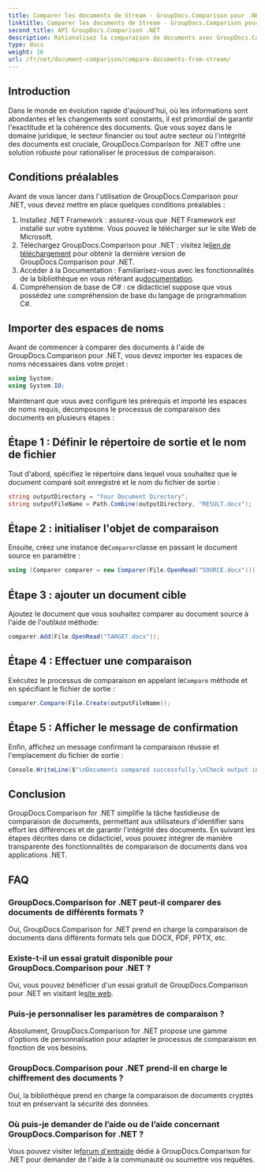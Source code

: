 ```yaml
---
title: Comparer les documents de Stream - GroupDocs.Comparison pour .NET
linktitle: Comparer les documents de Stream - GroupDocs.Comparison pour .NET
second_title: API GroupDocs.Comparison .NET
description: Rationalisez la comparaison de documents avec GroupDocs.Comparison pour .NET. Comparez les documents sans effort et garantissez l’exactitude des fichiers.
type: docs
weight: 16
url: /fr/net/document-comparison/compare-documents-from-stream/
---
```

## Introduction
Dans le monde en évolution rapide d'aujourd'hui, où les informations sont abondantes et les changements sont constants, il est primordial de garantir l'exactitude et la cohérence des documents. Que vous soyez dans le domaine juridique, le secteur financier ou tout autre secteur où l'intégrité des documents est cruciale, GroupDocs.Comparison for .NET offre une solution robuste pour rationaliser le processus de comparaison.
## Conditions préalables
Avant de vous lancer dans l'utilisation de GroupDocs.Comparison pour .NET, vous devez mettre en place quelques conditions préalables :
1. Installez .NET Framework : assurez-vous que .NET Framework est installé sur votre système. Vous pouvez le télécharger sur le site Web de Microsoft.
2.  Téléchargez GroupDocs.Comparison pour .NET : visitez le[lien de téléchargement](https://releases.groupdocs.com/comparison/net/) pour obtenir la dernière version de GroupDocs.Comparison pour .NET.
3.  Accéder à la Documentation : Familiarisez-vous avec les fonctionnalités de la bibliothèque en vous référant au[documentation](https://reference.groupdocs.com/comparison/net/).
4. Compréhension de base de C# : ce didacticiel suppose que vous possédez une compréhension de base du langage de programmation C#.

## Importer des espaces de noms
Avant de commencer à comparer des documents à l'aide de GroupDocs.Comparison pour .NET, vous devez importer les espaces de noms nécessaires dans votre projet :
```csharp
using System;
using System.IO;
```
Maintenant que vous avez configuré les prérequis et importé les espaces de noms requis, décomposons le processus de comparaison des documents en plusieurs étapes :
## Étape 1 : Définir le répertoire de sortie et le nom de fichier
Tout d'abord, spécifiez le répertoire dans lequel vous souhaitez que le document comparé soit enregistré et le nom du fichier de sortie :
```csharp
string outputDirectory = "Your Document Directory";
string outputFileName = Path.Combine(outputDirectory, "RESULT.docx");
```
## Étape 2 : initialiser l'objet de comparaison
 Ensuite, créez une instance de`Comparer`classe en passant le document source en paramètre :
```csharp
using (Comparer comparer = new Comparer(File.OpenRead("SOURCE.docx")))
```
## Étape 3 : ajouter un document cible
 Ajoutez le document que vous souhaitez comparer au document source à l'aide de l'outil`Add` méthode:
```csharp
comparer.Add(File.OpenRead("TARGET.docx"));
```
## Étape 4 : Effectuer une comparaison
 Exécutez le processus de comparaison en appelant le`Compare` méthode et en spécifiant le fichier de sortie :
```csharp
comparer.Compare(File.Create(outputFileName));
```
## Étape 5 : Afficher le message de confirmation
Enfin, affichez un message confirmant la comparaison réussie et l'emplacement du fichier de sortie :
```csharp
Console.WriteLine($"\nDocuments compared successfully.\nCheck output in {outputDirectory}.");
```

## Conclusion
GroupDocs.Comparison for .NET simplifie la tâche fastidieuse de comparaison de documents, permettant aux utilisateurs d'identifier sans effort les différences et de garantir l'intégrité des documents. En suivant les étapes décrites dans ce didacticiel, vous pouvez intégrer de manière transparente des fonctionnalités de comparaison de documents dans vos applications .NET.
## FAQ
### GroupDocs.Comparison for .NET peut-il comparer des documents de différents formats ?
Oui, GroupDocs.Comparison for .NET prend en charge la comparaison de documents dans différents formats tels que DOCX, PDF, PPTX, etc.
### Existe-t-il un essai gratuit disponible pour GroupDocs.Comparison pour .NET ?
 Oui, vous pouvez bénéficier d'un essai gratuit de GroupDocs.Comparison pour .NET en visitant le[site web](https://releases.groupdocs.com/).
### Puis-je personnaliser les paramètres de comparaison ?
Absolument, GroupDocs.Comparison for .NET propose une gamme d'options de personnalisation pour adapter le processus de comparaison en fonction de vos besoins.
### GroupDocs.Comparison pour .NET prend-il en charge le chiffrement des documents ?
Oui, la bibliothèque prend en charge la comparaison de documents cryptés tout en préservant la sécurité des données.
### Où puis-je demander de l’aide ou de l’aide concernant GroupDocs.Comparison for .NET ?
 Vous pouvez visiter le[forum d'entraide](https://forum.groupdocs.com/c/comparison/12) dédié à GroupDocs.Comparison for .NET pour demander de l'aide à la communauté ou soumettre vos requêtes.